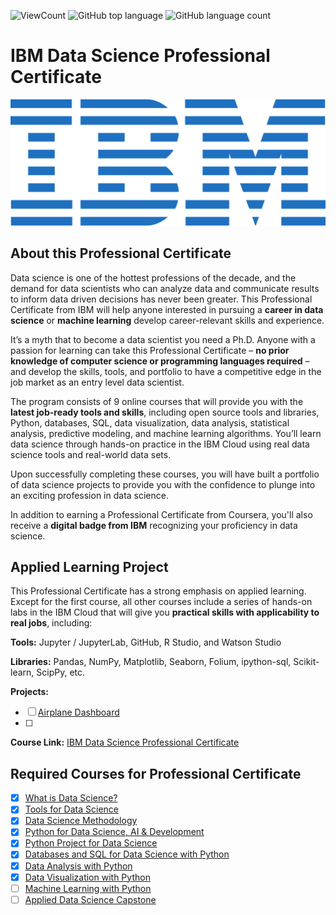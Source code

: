 ![ViewCount](https://views.whatilearened.today/views/github/Jadams29/IBM-Data-Science-Professional-Certificate.svg?cache=remove)
![GitHub top language](https://img.shields.io/github/languages/top/Jadams29/IBM-Data-Science-Professional-Certificate?style=flat)
![GitHub language count](https://img.shields.io/github/languages/count/Jadams29/IBM-Data-Science-Professional-Certificate?style=flat)

# IBM Data Science Professional Certificate

<p align="center">
 <img src="https://raw.githubusercontent.com/Jadams29/IBM-Data-Science-Professional-Certificate/master/ibm.svg" title="IBM logo" alt = "IBM logo" />
</p>


## About this Professional Certificate

Data science is one of the hottest professions of the decade, and the demand for data scientists who can analyze data and communicate results to inform data driven decisions has never been greater. This Professional Certificate from IBM will help anyone interested in pursuing a **career in data science** or **machine learning** develop career-relevant skills and experience.

It’s a myth that to become a data scientist you need a Ph.D. Anyone with a passion for learning can take this Professional Certificate – **no prior knowledge of computer science or programming languages required** – and develop the skills, tools, and portfolio to have a competitive edge in the job market as an entry level data scientist.

The program consists of 9 online courses that will provide you with the **latest job-ready tools and skills**, including open source tools and libraries, Python, databases, SQL, data visualization, data analysis, statistical analysis, predictive modeling, and machine learning algorithms. You’ll learn data science through hands-on practice in the IBM Cloud using real data science tools and real-world data sets.

Upon successfully completing these courses, you will have built a portfolio of data science projects to provide you with the confidence to plunge into an exciting profession in data science.

In addition to earning a Professional Certificate from Coursera, you'll also receive a **digital badge from IBM** recognizing your proficiency in data science.



## Applied Learning Project

This Professional Certificate has a strong emphasis on applied learning. Except for the first course, all other courses include a series of hands-on labs in the IBM Cloud that will give you **practical skills with applicability to real jobs**, including:

**Tools:** Jupyter / JupyterLab, GitHub, R Studio, and Watson Studio

**Libraries:** Pandas, NumPy, Matplotlib, Seaborn, Folium, ipython-sql, Scikit-learn, ScipPy, etc.

**Projects:** 

- [ ] [Airplane Dashboard](https://github.com/Jadams29/IBM-Data-Science-Professional-Certificate/tree/main/Data%20Visualization%20with%20Python/Airplane_Dashboard.ipynb)
- [ ] 

**Course Link:** [IBM Data Science Professional Certificate](https://www.coursera.org/professional-certificates/ibm-data-science)



## Required Courses for Professional Certificate

  - [x] [What is Data Science?](https://github.com/Jadams29/IBM-Data-Science-Professional-Certificate/tree/main/What%20is%20Data%20Science)
  - [x] [Tools for Data Science](https://github.com/Jadams29/IBM-Data-Science-Professional-Certificate/tree/main/Tools%20for%20Data%20Science)
  - [x] [Data Science Methodology](https://github.com/Jadams29/IBM-Data-Science-Professional-Certificate/tree/main/Data%20Science%20Methodology)
  - [x] [Python for Data Science, AI & Development](https://github.com/Jadams29/IBM-Data-Science-Professional-Certificate/tree/main/Python%20for%20Data%20Science%2C%20AI%20%26%20Development)
  - [x] [Python Project for Data Science](https://github.com/Jadams29/IBM-Data-Science-Professional-Certificate/tree/main/Python%20Project%20for%20Data%20Science)
  - [x] [Databases and SQL for Data Science with Python](https://github.com/Jadams29/IBM-Data-Science-Professional-Certificate/tree/main/Databases%20and%20SQL%20for%20Data%20Science%20with%20Python)
  - [x] [Data Analysis with Python](https://github.com/Jadams29/IBM-Data-Science-Professional-Certificate/tree/main/Data%20Analysis%20with%20Python)
  - [x] [Data Visualization with Python](https://github.com/Jadams29/IBM-Data-Science-Professional-Certificate/tree/main/Data%20Visualization%20with%20Python)
  - [ ] [Machine Learning with Python](https://github.com/Jadams29/IBM-Data-Science-Professional-Certificate/tree/main/Machine%20Learning%20with%20Python)
  - [ ] [Applied Data Science Capstone](https://github.com/Jadams29/IBM-Data-Science-Professional-Certificate/tree/main/Applied%20Data%20Science%20Capstone)
